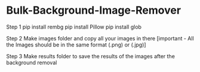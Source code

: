 # Bulk-Background-Image-Remover

Step 1
pip install rembg
pip install Pillow
pip install glob

Step 2 
Make images folder and copy all your images in there [important - All the Images should be in the same format (.png) or (.jpg)]

Step 3
Make results folder to save the results of the images after the background removal
